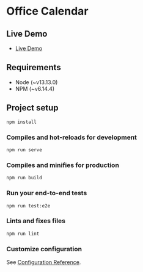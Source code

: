 # Office Calendar

## Live Demo
- [Live Demo](https://domagoj-office.netlify.app/)

## Requirements
- Node (~v13.13.0)
- NPM (~v6.14.4)

## Project setup
```
npm install
```

### Compiles and hot-reloads for development
```
npm run serve
```

### Compiles and minifies for production
```
npm run build
```

### Run your end-to-end tests
```
npm run test:e2e
```

### Lints and fixes files
```
npm run lint
```

### Customize configuration
See [Configuration Reference](https://cli.vuejs.org/config/).

